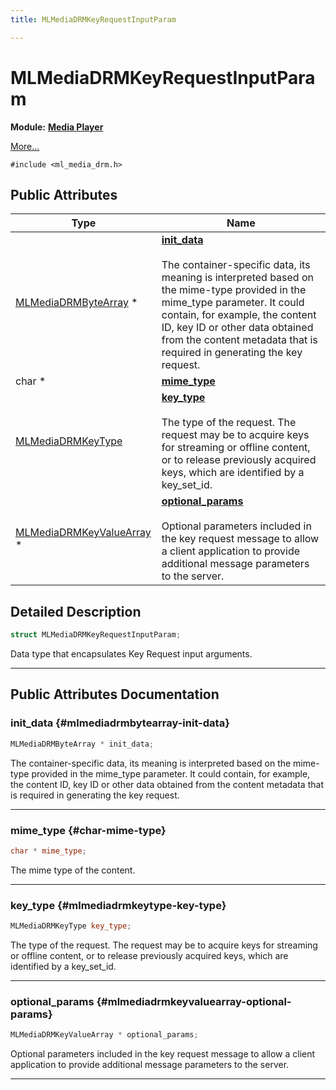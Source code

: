```yaml
---
title: MLMediaDRMKeyRequestInputParam

---
```


# MLMediaDRMKeyRequestInputParam

**Module:** **[Media Player](/versioned_docs/version-31-Aug-2023/api-ref/api/Modules/group___media_player/group___media_player.md)**



 [More...](#detailed-description)


`#include <ml_media_drm.h>`

## Public Attributes

| Type           | Name           |
| -------------- | -------------- |
| [MLMediaDRMByteArray](/versioned_docs/version-31-Aug-2023/api-ref/api/Modules/group___media_player/struct_m_l_media_d_r_m_byte_array.md) * | **[init_data](/versioned_docs/version-31-Aug-2023/api-ref/api/Modules/group___media_player/struct_m_l_media_d_r_m_key_request_input_param.md#mlmediadrmbytearray-init-data)** <br></br>The container-specific data, its meaning is interpreted based on the mime-type provided in the mime_type parameter. It could contain, for example, the content ID, key ID or other data obtained from the content metadata that is required in generating the key request.  |
| char * | **[mime_type](/versioned_docs/version-31-Aug-2023/api-ref/api/Modules/group___media_player/struct_m_l_media_d_r_m_key_request_input_param.md#char-mime-type)**  |
| [MLMediaDRMKeyType](/versioned_docs/version-31-Aug-2023/api-ref/api/Modules/group___media_player/group___media_player.md#enums-mlmediadrmkeytype) | **[key_type](/versioned_docs/version-31-Aug-2023/api-ref/api/Modules/group___media_player/struct_m_l_media_d_r_m_key_request_input_param.md#mlmediadrmkeytype-key-type)** <br></br>The type of the request. The request may be to acquire keys for streaming or offline content, or to release previously acquired keys, which are identified by a key_set_id.  |
| [MLMediaDRMKeyValueArray](/versioned_docs/version-31-Aug-2023/api-ref/api/Modules/group___media_player/struct_m_l_media_d_r_m_key_value_array.md) * | **[optional_params](/versioned_docs/version-31-Aug-2023/api-ref/api/Modules/group___media_player/struct_m_l_media_d_r_m_key_request_input_param.md#mlmediadrmkeyvaluearray-optional-params)** <br></br>Optional parameters included in the key request message to allow a client application to provide additional message parameters to the server.  |

## Detailed Description

```cpp
struct MLMediaDRMKeyRequestInputParam;
```


Data type that encapsulates Key Request input arguments. 





-----------
## Public Attributes Documentation

### init_data {#mlmediadrmbytearray-init-data}

```cpp
MLMediaDRMByteArray * init_data;
```

The container-specific data, its meaning is interpreted based on the mime-type provided in the mime_type parameter. It could contain, for example, the content ID, key ID or other data obtained from the content metadata that is required in generating the key request. 





-----------

### mime_type {#char-mime-type}

```cpp
char * mime_type;
```


The mime type of the content. 





-----------

### key_type {#mlmediadrmkeytype-key-type}

```cpp
MLMediaDRMKeyType key_type;
```

The type of the request. The request may be to acquire keys for streaming or offline content, or to release previously acquired keys, which are identified by a key_set_id. 





-----------

### optional_params {#mlmediadrmkeyvaluearray-optional-params}

```cpp
MLMediaDRMKeyValueArray * optional_params;
```

Optional parameters included in the key request message to allow a client application to provide additional message parameters to the server. 





-----------



